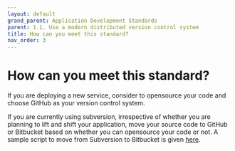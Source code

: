 ```yaml
---
layout: default
grand_parent: Application Development Standards
parent: 1.1. Use a modern distributed version control system
title: How can you meet this standard?
nav_order: 3
---
```



# How can you meet this standard?

If you are deploying a new service, consider to opensource your code and choose GitHub as your version control system.

If you are currently using subversion, irrespective of whether you are planning to lift and shift your application, move your source code to GitHub or Bitbucket based on whether you can opensource your code or not.
A sample script to move from Subversion to Bitbucket is given [here](assets/scripts/SVNtoBitbucket.sh).

